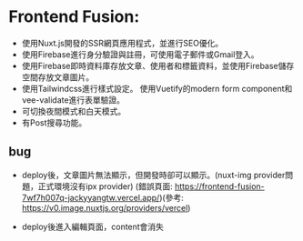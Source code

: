 # Frontend Fusion:
- 使用Nuxt.js開發的SSR網頁應用程式，並進行SEO優化。
- 使用Firebase進行身分驗證與註冊，可使用電子郵件或Gmail登入。
- 使用Firebase即時資料庫存放文章、使用者和標籤資料，並使用Firebase儲存空間存放文章圖片。
- 使用Tailwindcss進行樣式設定。 使用Vuetify的modern form component和vee-validate進行表單驗證。
- 可切換夜間模式和白天模式。
- 有Post搜尋功能。

## bug
- deploy後，文章圖片無法顯示，但開發時卻可以顯示。(nuxt-img provider問題，正式環境沒有ipx provider) (錯誤頁面: https://frontend-fusion-7wf7h007q-jackyyangtw.vercel.app/)(參考: https://v0.image.nuxtjs.org/providers/vercel)

- deploy後進入編輯頁面，content會消失
